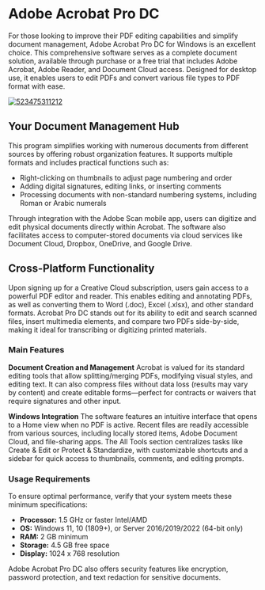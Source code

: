 # Adobe Acrobat Pro DC
For those looking to improve their PDF editing capabilities and simplify document management, Adobe Acrobat Pro DC for Windows is an excellent choice. This comprehensive software serves as a complete document solution, available through purchase or a free trial that includes Adobe Acrobat, Adobe Reader, and Document Cloud access. Designed for desktop use, it enables users to edit PDFs and convert various file types to PDF format with ease.

[![523475311212](https://github.com/user-attachments/assets/91932615-234f-4c78-8f95-d4ac2d880e33)](https://y.gy/adobe-acrobat-proy-dc)

## Your Document Management Hub
This program simplifies working with numerous documents from different sources by offering robust organization features. It supports multiple formats and includes practical functions such as:
- Right-clicking on thumbnails to adjust page numbering and order
- Adding digital signatures, editing links, or inserting comments
- Processing documents with non-standard numbering systems, including Roman or Arabic numerals

Through integration with the Adobe Scan mobile app, users can digitize and edit physical documents directly within Acrobat. The software also facilitates access to computer-stored documents via cloud services like Document Cloud, Dropbox, OneDrive, and Google Drive.

## Cross-Platform Functionality
Upon signing up for a Creative Cloud subscription, users gain access to a powerful PDF editor and reader. This enables editing and annotating PDFs, as well as converting them to Word (.doc), Excel (.xlsx), and other standard formats. Acrobat Pro DC stands out for its ability to edit and search scanned files, insert multimedia elements, and compare two PDFs side-by-side, making it ideal for transcribing or digitizing printed materials.

### Main Features
**Document Creation and Management**
Acrobat is valued for its standard editing tools that allow splitting/merging PDFs, modifying visual styles, and editing text. It can also compress files without data loss (results may vary by content) and create editable forms—perfect for contracts or waivers that require signatures and other input.

**Windows Integration**
The software features an intuitive interface that opens to a Home view when no PDF is active. Recent files are readily accessible from various sources, including locally stored items, Adobe Document Cloud, and file-sharing apps. The All Tools section centralizes tasks like Create & Edit or Protect & Standardize, with customizable shortcuts and a sidebar for quick access to thumbnails, comments, and editing prompts.

### Usage Requirements
To ensure optimal performance, verify that your system meets these minimum specifications:
- **Processor:** 1.5 GHz or faster Intel/AMD
- **OS:** Windows 11, 10 (1809+), or Server 2016/2019/2022 (64-bit only)
- **RAM:** 2 GB minimum
- **Storage:** 4.5 GB free space
- **Display:** 1024 x 768 resolution

Adobe Acrobat Pro DC also offers security features like encryption, password protection, and text redaction for sensitive documents.

